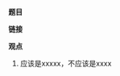 <!-- 十分感谢为本仓库做出贡献，好的开源项目，你我共同打造！  -->

**题目**
<!-- 您觉得有问题的面试题 -->

**链接**
<!-- 您觉得有问题的面试题链接 -->

**观点**
<!-- 您觉得为什么这个答案存在问题 -->
1. 应该是xxxxx，不应该是xxxx
